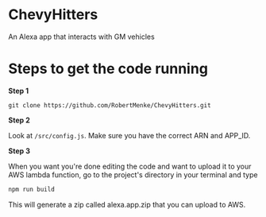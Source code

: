 # ChevyHitters
An Alexa app that interacts with GM vehicles

# Steps to get the code running

**Step 1**
```git
git clone https://github.com/RobertMenke/ChevyHitters.git
```

**Step 2**

Look at `/src/config.js`. Make sure you have the correct ARN and APP_ID.

**Step 3**

When you want you're done editing the code and want to upload it to your AWS lambda function, go to the project's directory in your terminal and type 

```bash
npm run build
```

This will generate a zip called alexa.app.zip that you can upload to AWS.